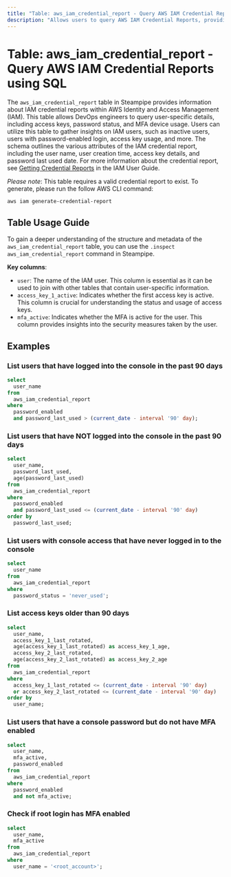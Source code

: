 ```yaml
---
title: "Table: aws_iam_credential_report - Query AWS IAM Credential Reports using SQL"
description: "Allows users to query AWS IAM Credential Reports, providing a comprehensive overview of the AWS Identity and Access Management (IAM) users, their status, and credential usage."
---
```


# Table: aws_iam_credential_report - Query AWS IAM Credential Reports using SQL

The `aws_iam_credential_report` table in Steampipe provides information about IAM credential reports within AWS Identity and Access Management (IAM). This table allows DevOps engineers to query user-specific details, including access keys, password status, and MFA device usage. Users can utilize this table to gather insights on IAM users, such as inactive users, users with password-enabled login, access key usage, and more. The schema outlines the various attributes of the IAM credential report, including the user name, user creation time, access key details, and password last used date. For more information about the credential report, see [Getting Credential Reports](https://docs.aws.amazon.com/IAM/latest/UserGuide/credential-reports.html) in the IAM User Guide.

_Please note_: This table requires a valid credential report to exist. To generate, please run the follow AWS CLI command:

`aws iam generate-credential-report`

## Table Usage Guide

To gain a deeper understanding of the structure and metadata of the `aws_iam_credential_report` table, you can use the `.inspect aws_iam_credential_report` command in Steampipe.

**Key columns**:

- `user`: The name of the IAM user. This column is essential as it can be used to join with other tables that contain user-specific information.
- `access_key_1_active`: Indicates whether the first access key is active. This column is crucial for understanding the status and usage of access keys.
- `mfa_active`: Indicates whether the MFA is active for the user. This column provides insights into the security measures taken by the user.

## Examples

### List users that have logged into the console in the past 90 days

```sql
select
  user_name
from
  aws_iam_credential_report
where
  password_enabled
  and password_last_used > (current_date - interval '90' day);
```

### List users that have NOT logged into the console in the past 90 days

```sql
select
  user_name,
  password_last_used,
  age(password_last_used)
from
  aws_iam_credential_report
where
  password_enabled
  and password_last_used <= (current_date - interval '90' day)
order by
  password_last_used;
```

### List users with console access that have never logged in to the console

```sql
select
  user_name
from
  aws_iam_credential_report
where
  password_status = 'never_used';
```

### List access keys older than 90 days

```sql
select
  user_name,
  access_key_1_last_rotated,
  age(access_key_1_last_rotated) as access_key_1_age,
  access_key_2_last_rotated,
  age(access_key_2_last_rotated) as access_key_2_age
from
  aws_iam_credential_report
where
  access_key_1_last_rotated <= (current_date - interval '90' day)
  or access_key_2_last_rotated <= (current_date - interval '90' day)
order by
  user_name;
```

### List users that have a console password but do not have MFA enabled

```sql
select
  user_name,
  mfa_active,
  password_enabled
from
  aws_iam_credential_report
where
  password_enabled
  and not mfa_active;
```

### Check if root login has MFA enabled

```sql
select
  user_name,
  mfa_active
from
  aws_iam_credential_report
where
  user_name = '<root_account>';
```
